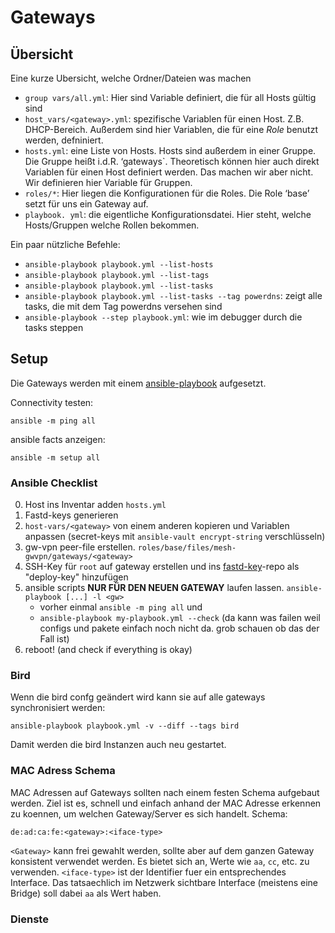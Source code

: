 # Gateways

## Übersicht

Eine kurze Ubersicht, welche Ordner/Dateien was machen

* `group vars/all.yml`: Hier sind Variable definiert, die für all Hosts gültig sind
* `host_vars/<gateway>.yml`: spezifische Variablen für einen Host. Z.B. DHCP-Bereich. Außerdem sind hier Variablen,
die für eine *Role* benutzt werden, defniniert.
* `hosts.yml`: eine Liste von Hosts. Hosts sind außerdem in einer Gruppe. Die Gruppe heißt i.d.R. ‘gateways`.
Theoretisch können hier auch direkt Variablen für einen Host definiert werden. Das machen wir aber nicht. Wir
definieren hier Variable für Gruppen.
* `roles/*`: Hier liegen die Konfigurationen für die Roles. Die Role ‘base’ setzt für uns ein Gateway auf.
* `playbook. yml`: die eigentliche Konfigurationsdatei. Hier steht, welche Hosts/Gruppen welche Rollen bekommen.

Ein paar nützliche Befehle:

* `ansible-playbook playbook.yml --list-hosts`
* `ansible-playbook playbook.yml --list-tags`
* `ansible-playbook playbook.yml --list-tasks`
* `ansible-playbook playbook.yml --list-tasks --tag powerdns`: zeigt alle tasks, die mit dem Tag powerdns versehen sind
* `ansible-playbook --step playbook.yml`: wie im debugger durch die tasks steppen

## Setup
Die Gateways werden mit einem [ansible-playbook](https://git.luebeck.freifunk.net/FreifunkLuebeck/gateway-config) aufgesetzt.

Connectivity testen:
```
ansible -m ping all
```

ansible facts anzeigen:
```
ansible -m setup all
```


### Ansible Checklist
0. Host ins Inventar adden `hosts.yml`
1. Fastd-keys generieren
2. `host-vars/<gateway>` von einem anderen kopieren und Variablen anpassen (secret-keys mit `ansible-vault encrypt-string` verschlüsseln)
3. gw-vpn peer-file erstellen. `roles/base/files/mesh-gwvpn/gateways/<gateway>`
4. SSH-Key für `root` auf gateway erstellen und ins [fastd-key](https://git.luebeck.freifunk.net/FreifunkLuebeck/fastd-keys)-repo als "deploy-key" hinzufügen
5. ansible scripts **NUR FÜR DEN NEUEN GATEWAY** laufen lassen. `ansible-playbook [...] -l <gw>`
	- vorher einmal `ansible -m ping all` und
	- `ansible-playbook my-playbook.yml --check` (da kann was failen weil configs und pakete einfach noch nicht da. grob schauen ob das der Fall ist)
6. reboot! (and check if everything is okay)

### Bird
Wenn die bird confg geändert wird kann sie auf alle gateways synchronisiert werden:
```
ansible-playbook playbook.yml -v --diff --tags bird
```
Damit werden die bird Instanzen auch neu gestartet.



### MAC Adress Schema
MAC Adressen auf Gateways sollten nach einem festen Schema aufgebaut werden.
Ziel ist es, schnell und einfach anhand der MAC Adresse erkennen zu koennen,
um welchen Gateway/Server es sich handelt.
Schema:

`de:ad:ca:fe:<gateway>:<iface-type>`

`<Gateway>` kann frei gewahlt werden, sollte aber auf dem ganzen Gateway konsistent verwendet werden. Es bietet sich an, Werte wie `aa`, `cc`, etc. zu verwenden.
`<iface-type>` ist der Identifier fuer ein entsprechendes Interface. Das tatsaechlich im Netzwerk sichtbare Interface (meistens eine Bridge) soll dabei `aa` als Wert haben.

### Dienste
